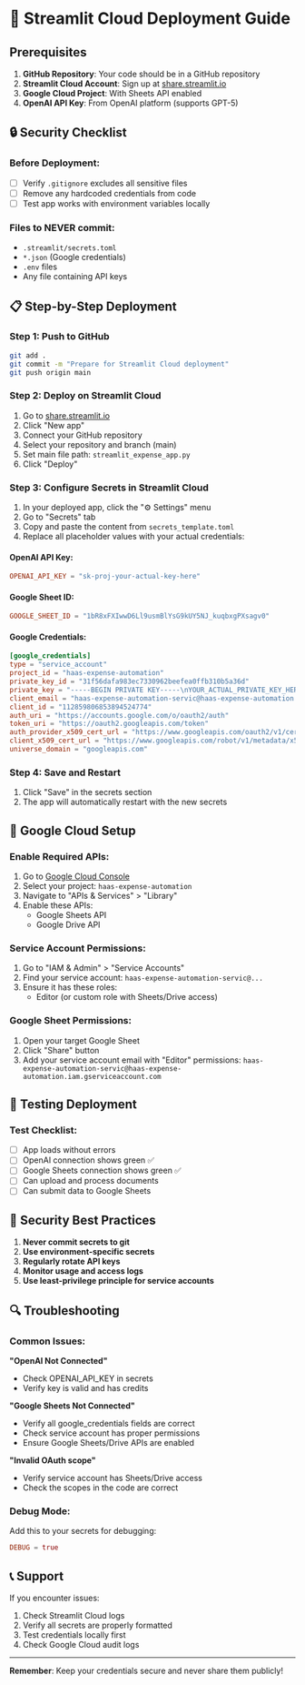 # 🚀 Streamlit Cloud Deployment Guide

## Prerequisites

1. **GitHub Repository**: Your code should be in a GitHub repository
2. **Streamlit Cloud Account**: Sign up at [share.streamlit.io](https://share.streamlit.io)
3. **Google Cloud Project**: With Sheets API enabled
4. **OpenAI API Key**: From OpenAI platform (supports GPT-5)

## 🔒 Security Checklist

### Before Deployment:

- [ ] Verify `.gitignore` excludes all sensitive files
- [ ] Remove any hardcoded credentials from code
- [ ] Test app works with environment variables locally

### Files to NEVER commit:

- `.streamlit/secrets.toml`
- `*.json` (Google credentials)
- `.env` files
- Any file containing API keys

## 📋 Step-by-Step Deployment

### Step 1: Push to GitHub

```bash
git add .
git commit -m "Prepare for Streamlit Cloud deployment"
git push origin main
```

### Step 2: Deploy on Streamlit Cloud

1. Go to [share.streamlit.io](https://share.streamlit.io)
2. Click "New app"
3. Connect your GitHub repository
4. Select your repository and branch (main)
5. Set main file path: `streamlit_expense_app.py`
6. Click "Deploy"

### Step 3: Configure Secrets in Streamlit Cloud

1. In your deployed app, click the "⚙️ Settings" menu
2. Go to "Secrets" tab
3. Copy and paste the content from `secrets_template.toml`
4. Replace all placeholder values with your actual credentials:

#### OpenAI API Key:

```toml
OPENAI_API_KEY = "sk-proj-your-actual-key-here"
```

#### Google Sheet ID:

```toml
GOOGLE_SHEET_ID = "1bR8xFXIwwD6Ll9usmBlYsG9kUY5NJ_kuqbxgPXsagv0"
```

#### Google Credentials:

```toml
[google_credentials]
type = "service_account"
project_id = "haas-expense-automation"
private_key_id = "31f56dafa983ec7330962beefea0ffb310b5a36d"
private_key = "-----BEGIN PRIVATE KEY-----\nYOUR_ACTUAL_PRIVATE_KEY_HERE\n-----END PRIVATE KEY-----\n"
client_email = "haas-expense-automation-servic@haas-expense-automation.iam.gserviceaccount.com"
client_id = "112859806853894524774"
auth_uri = "https://accounts.google.com/o/oauth2/auth"
token_uri = "https://oauth2.googleapis.com/token"
auth_provider_x509_cert_url = "https://www.googleapis.com/oauth2/v1/certs"
client_x509_cert_url = "https://www.googleapis.com/robot/v1/metadata/x509/haas-expense-automation-servic%40haas-expense-automation.iam.gserviceaccount.com"
universe_domain = "googleapis.com"
```

### Step 4: Save and Restart

1. Click "Save" in the secrets section
2. The app will automatically restart with the new secrets

## 🔧 Google Cloud Setup

### Enable Required APIs:

1. Go to [Google Cloud Console](https://console.cloud.google.com)
2. Select your project: `haas-expense-automation`
3. Navigate to "APIs & Services" > "Library"
4. Enable these APIs:
   - Google Sheets API
   - Google Drive API

### Service Account Permissions:

1. Go to "IAM & Admin" > "Service Accounts"
2. Find your service account: `haas-expense-automation-servic@...`
3. Ensure it has these roles:
   - Editor (or custom role with Sheets/Drive access)

### Google Sheet Permissions:

1. Open your target Google Sheet
2. Click "Share" button
3. Add your service account email with "Editor" permissions:
   `haas-expense-automation-servic@haas-expense-automation.iam.gserviceaccount.com`

## 🧪 Testing Deployment

### Test Checklist:

- [ ] App loads without errors
- [ ] OpenAI connection shows green ✅
- [ ] Google Sheets connection shows green ✅
- [ ] Can upload and process documents
- [ ] Can submit data to Google Sheets

## 🚨 Security Best Practices

1. **Never commit secrets to git**
2. **Use environment-specific secrets**
3. **Regularly rotate API keys**
4. **Monitor usage and access logs**
5. **Use least-privilege principle for service accounts**

## 🔍 Troubleshooting

### Common Issues:

**"OpenAI Not Connected"**

- Check OPENAI_API_KEY in secrets
- Verify key is valid and has credits

**"Google Sheets Not Connected"**

- Verify all google_credentials fields are correct
- Check service account has proper permissions
- Ensure Google Sheets/Drive APIs are enabled

**"Invalid OAuth scope"**

- Verify service account has Sheets/Drive access
- Check the scopes in the code are correct

### Debug Mode:

Add this to your secrets for debugging:

```toml
DEBUG = true
```

## 📞 Support

If you encounter issues:

1. Check Streamlit Cloud logs
2. Verify all secrets are properly formatted
3. Test credentials locally first
4. Check Google Cloud audit logs

---

**Remember**: Keep your credentials secure and never share them publicly!
